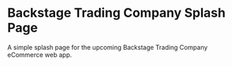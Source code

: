 # Backstage Trading Company Splash Page

A simple splash page for the upcoming Backstage Trading Company eCommerce web app.